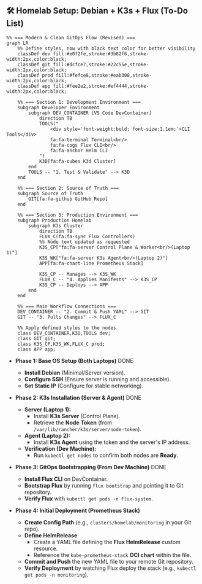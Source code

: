 ## 🛠️ Homelab Setup: Debian + K3s + Flux (To-Do List)

```mermaid
%% === Modern & Clean GitOps Flow (Revised) ===
graph LR
    %% Define styles, now with black text color for better visibility
    classDef dev fill:#e0f2fe,stroke:#3b82f6,stroke-width:2px,color:black;
    classDef git fill:#dcfce7,stroke:#22c55e,stroke-width:2px,color:black;
    classDef prod fill:#fefce8,stroke:#eab308,stroke-width:2px,color:black;
    classDef app fill:#fee2e2,stroke:#ef4444,stroke-width:2px,color:black;

    %% === Section 1: Development Environment ===
    subgraph Developer Environment
        subgraph DEV_CONTAINER [VS Code DevContainer]
            direction TB
            TOOLS("
                <div style='font-weight:bold; font-size:1.1em;'>CLI Tools</div>
                fa:fa-terminal Terminal<br/>
                fa:fa-cogs Flux CLI<br/>
                fa:fa-anchor Helm CLI
            ")
            K3D[fa:fa-cubes K3d Cluster]
        end
        TOOLS -- "1. Test & Validate" --> K3D
    end

    %% === Section 2: Source of Truth ===
    subgraph Source of Truth
        GIT[fa:fa-github GitHub Repo]
    end

    %% === Section 3: Production Environment ===
    subgraph Production Homelab
        subgraph K3s Cluster
            direction TB
            FLUX_C(fa:fa-sync Flux Controllers)
            %% Node text updated as requested
            K3S_CP["fa:fa-server Control Plane & Worker<br/>(Laptop 1)"]
            K3S_WK["fa:fa-server K3s Agent<br/>(Laptop 2)"]
            APP[fa:fa-chart-line Prometheus Stack]

            K3S_CP -- Manages --> K3S_WK
            FLUX_C -- "4. Applies Manifests" --> K3S_CP
            K3S_CP -- Deploys --> APP
        end
    end

    %% === Main Workflow Connections ===
    DEV_CONTAINER -- "2. Commit & Push YAML" --> GIT
    GIT -- "3. Pulls Changes" --> FLUX_C

    %% Apply defined styles to the nodes
    class DEV_CONTAINER,K3D,TOOLS dev;
    class GIT git;
    class K3S_CP,K3S_WK,FLUX_C prod;
    class APP app;
```

* **Phase 1: Base OS Setup (Both Laptops)** DONE
    * **Install Debian** (Minimal/Server version).
    * **Configure SSH** (Ensure server is running and accessible).
    * **Set Static IP** (Configure for stable networking).

* **Phase 2: K3s Installation (Server & Agent)** DONE
    * **Server (Laptop 1):**
        * Install **K3s Server** (Control Plane).
        * Retrieve the **Node Token** (from `/var/lib/rancher/k3s/server/node-token`).
    * **Agent (Laptop 2):**
        * Install **K3s Agent** using the token and the server's IP address.
    * **Verification (Dev Machine):**
        * Run `kubectl get nodes` to confirm both nodes are **Ready**.

* **Phase 3: GitOps Bootstrapping (From Dev Machine)** DONE
    * **Install Flux CLI** on DevContainer.
    * **Bootstrap Flux** by running `flux bootstrap` and pointing it to Git repository.
    * **Verify Flux** with `kubectl get pods -n flux-system`.

* **Phase 4: Initial Deployment (Prometheus Stack)**
    * **Create Config Path** (e.g., `clusters/homelab/monitoring` in your Git repo).
    * **Define HelmRelease**
        * Create a YAML file defining the **Flux HelmRelease** custom resource.
        * Reference the `kube-prometheus-stack` **OCI chart** within the file.
    * **Commit and Push** the new YAML file to your remote Git repository.
    * **Verify Deployment** by watching Flux deploy the stack (e.g., `kubectl get pods -n monitoring`).
